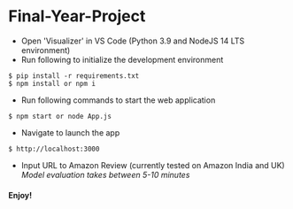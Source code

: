 # Final-Year-Project

- Open 'Visualizer' in VS Code (Python 3.9 and NodeJS 14 LTS environment)
- Run following to initialize the development environment
```
$ pip install -r requirements.txt
$ npm install or npm i
```
- Run following commands to start the web application
```
$ npm start or node App.js
```
- Navigate to launch the app 
```
$ http://localhost:3000 
```
- Input URL to Amazon Review (currently tested on Amazon India and UK)
_Model evaluation takes between 5-10 minutes_
#### Enjoy!